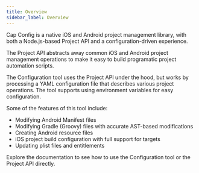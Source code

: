 ```yaml
---
title: Overview
sidebar_label: Overview
---
```


Cap Config is a native iOS and Android project management library, with both a Node.js-based Project API and a configuration-driven experience.

The Project API abstracts away common iOS and Android project management operations to make it easy to build programatic project automation scripts.

The Configuration tool uses the Project API under the hood, but works by processing a YAML configuration file that describes various project operations. The tool supports using environment variables for easy configuration.

Some of the features of this tool include:
  * Modifying Android Manifest files
  * Modifying Gradle (Groovy) files with accurate AST-based modifications
  * Creating Android resource files
  * iOS project build configuration with full support for targets
  * Updating plist files and entitlements

Explore the documentation to see how to use the Configuration tool or the Project API directly.


